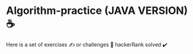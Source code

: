 # Algorithm-practice (JAVA VERSION) ☕
Here is a set of exercises ✍️ or challenges 👊 hackerRank solved ✔️
